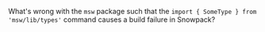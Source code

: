 What's wrong with the `msw` package such that the `import { SomeType } from 'msw/lib/types'` command causes a build failure in Snowpack?

